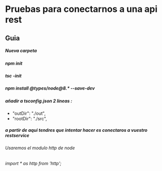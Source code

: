 # Pruebas para conectarnos a una api rest

## Guia

##### Nueva carpeta 
##### npm init
##### tsc -init
##### npm install @types/node@8.* --save-dev
##### añadir a tsconfig.json 2 lineas : 
  + "outDir": "./out",      
  + "rootDir": "./src",
  
##### a partir de aqui tendres que intentar hacer es conectaros a vuestro restservice
###### Usaremos el modulo http de node
###### import * as http from 'http';

